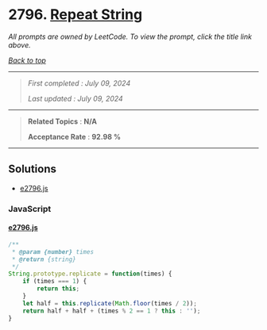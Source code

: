 # 2796. [Repeat String](<https://leetcode.com/problems/repeat-string>)

*All prompts are owned by LeetCode. To view the prompt, click the title link above.*

*[Back to top](<../README.md>)*

------

> *First completed : July 09, 2024*
>
> *Last updated : July 09, 2024*

------

> **Related Topics** : **N/A**
>
> **Acceptance Rate** : **92.98 %**

------

## Solutions

- [e2796.js](<../my-submissions/e2796.js>)
### JavaScript
#### [e2796.js](<../my-submissions/e2796.js>)
```JavaScript
/**
 * @param {number} times
 * @return {string}
 */
String.prototype.replicate = function(times) {
    if (times === 1) {
        return this;
    }
    let half = this.replicate(Math.floor(times / 2));
    return half + half + (times % 2 == 1 ? this : '');
}
```

